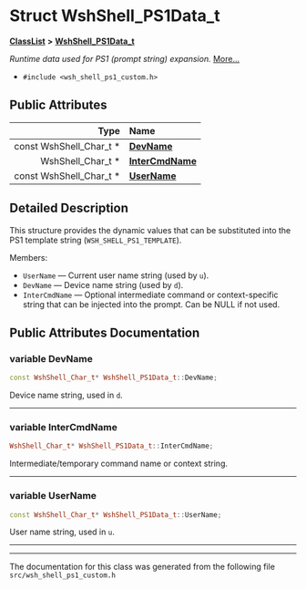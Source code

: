 

# Struct WshShell\_PS1Data\_t



[**ClassList**](annotated.md) **>** [**WshShell\_PS1Data\_t**](structWshShell__PS1Data__t.md)



_Runtime data used for PS1 (prompt string) expansion._ [More...](#detailed-description)

* `#include <wsh_shell_ps1_custom.h>`





















## Public Attributes

| Type | Name |
| ---: | :--- |
|  const WshShell\_Char\_t \* | [**DevName**](#variable-devname)  <br> |
|  WshShell\_Char\_t \* | [**InterCmdName**](#variable-intercmdname)  <br> |
|  const WshShell\_Char\_t \* | [**UserName**](#variable-username)  <br> |












































## Detailed Description


This structure provides the dynamic values that can be substituted into the PS1 template string (`WSH_SHELL_PS1_TEMPLATE`).


Members:
* `UserName` — Current user name string (used by `u`).
* `DevName` — Device name string (used by `d`).
* `InterCmdName` — Optional intermediate command or context-specific string that can be injected into the prompt. Can be NULL if not used. 




    
## Public Attributes Documentation




### variable DevName 

```C++
const WshShell_Char_t* WshShell_PS1Data_t::DevName;
```



Device name string, used in `d`. 


        

<hr>



### variable InterCmdName 

```C++
WshShell_Char_t* WshShell_PS1Data_t::InterCmdName;
```



Intermediate/temporary command name or context string. 


        

<hr>



### variable UserName 

```C++
const WshShell_Char_t* WshShell_PS1Data_t::UserName;
```



User name string, used in `u`. 


        

<hr>

------------------------------
The documentation for this class was generated from the following file `src/wsh_shell_ps1_custom.h`

